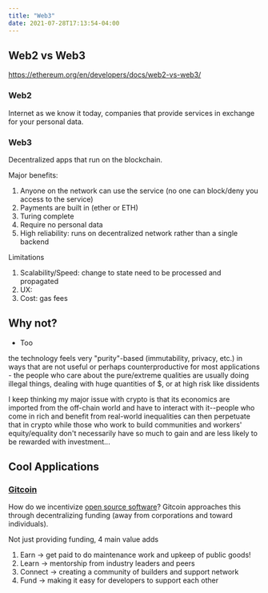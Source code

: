 ```yaml
---
title: "Web3"
date: 2021-07-28T17:13:54-04:00
---
```


## Web2 vs Web3
https://ethereum.org/en/developers/docs/web2-vs-web3/

### Web2
Internet as we know it today, companies that provide services in exchange for your personal data.

### Web3
Decentralized apps that run on the blockchain.

Major benefits:
1. Anyone on the network can use the service (no one can block/deny you access to the service)
2. Payments are built in (ether or ETH)
3. Turing complete
4. Require no personal data
5. High reliability: runs on decentralized network rather than a single backend

Limitations
1. Scalability/Speed: change to state need to be processed and propagated
2. UX: 
3. Cost: gas fees 

## Why not?
* Too 

the technology feels very "purity"-based (immutability, privacy, etc.) in ways that are not useful or perhaps counterproductive for most applications - the people who care about the pure/extreme qualities are usually doing illegal things, dealing with huge quantities of $, or at high risk like dissidents

 I keep thinking my major issue with crypto is that its economics are imported from the off-chain world and have to interact with it--people who come in rich and benefit from real-world inequalities can then perpetuate that in crypto while those who work to build communities and workers' equity/equality don't necessarily have so much to gain and are less likely to be rewarded with investment...


## Cool Applications
### [Gitcoin](https://gitcoin.co/)
How do we incentivize [open source software](posts/paid-open-source.md)? Gitcoin approaches this through decentralizing funding (away from corporations and toward individuals).

Not just providing funding, 4 main value adds
1. Earn -> get paid to do maintenance work and upkeep of public goods!
2. Learn -> mentorship from industry leaders and peers
3. Connect -> creating a community of builders and support network
4. Fund -> making it easy for developers to support each other